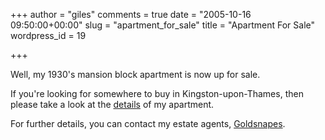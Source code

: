 +++
author = "giles"
comments = true
date = "2005-10-16 09:50:00+00:00"
slug = "apartment_for_sale"
title = "Apartment For Sale"
wordpress_id = 19

+++

Well, my 1930's mansion block apartment is now up for sale.

  
If you're looking for somewhere to buy in Kingston-upon-Thames, then please take a look at the [details](http://www.goldsnapes.co.uk/Sale%20Web%20Pages/NorbitonHall197500.htm) of my apartment.

  
For further details, you can contact my estate agents, [Goldsnapes](http://www.goldsnapes.co.uk).
